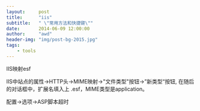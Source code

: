```yaml
---
layout:     post
title:      "iis"
subtitle:   " \"常用方法和快捷键\""
date:       2014-06-09 12:00:00
author:     "awd"
header-img: "img/post-bg-2015.jpg"
tags:
    - tools
---
```

IIS映射esf

IIS中站点的属性->HTTP头->MIME映射->"文件类型"按钮->”新类型“按钮, 在随后的对话框中，扩展名填入上 .esf，MIME类型是application。 


配置->选项->ASP脚本超时